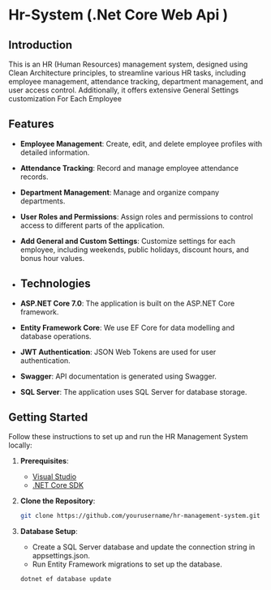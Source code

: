 # Hr-System (.Net Core Web Api )

## Introduction
This is an HR (Human Resources) management system, designed using Clean Architecture principles, to streamline various HR tasks, including employee management, attendance tracking, department management, and user access control. Additionally, it offers extensive General Settings customization For Each Employee

## Features
- **Employee Management**: Create, edit, and delete employee profiles with detailed information.
- **Attendance Tracking**: Record and manage employee attendance records.
- **Department Management**: Manage and organize company departments.
- **User Roles and Permissions**: Assign roles and permissions to control access to different parts of the application.
- **Add General and Custom Settings**: Customize settings for each employee, including weekends, public holidays, discount hours, and bonus hour values.

- ## Technologies

- **ASP.NET Core 7.0**: The application is built on the ASP.NET Core framework.
- **Entity Framework Core**: We use EF Core for data modelling and database operations.
- **JWT Authentication**: JSON Web Tokens are used for user authentication.
- **Swagger**: API documentation is generated using Swagger.
- **SQL Server**: The application uses SQL Server for database storage.

## Getting Started

Follow these instructions to set up and run the HR Management System locally:

1. **Prerequisites**:
   - [Visual Studio](https://visualstudio.microsoft.com/downloads/)
   - [.NET Core SDK](https://dotnet.microsoft.com/download/dotnet-core)
 

2. **Clone the Repository**:
   ```sh
   git clone https://github.com/yourusername/hr-management-system.git
3. **Database Setup**:
   - Create a SQL Server database and update the connection string in appsettings.json.
   - Run Entity Framework migrations to set up the database. 
   ```sh
   dotnet ef database update
